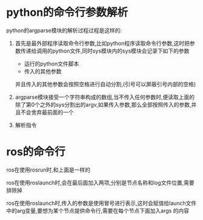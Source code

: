 # python的命令行参数解析

python的argparse模块的解析过程过程是这样的:

1. 首先是最外部程序读取命令行参数,比如python程序读取命令行参数,这时把参数传递给调用的python文件,同时sys模块内的sys模块会记录下如下的参数
	* 运行的python文件脚本
	* 传入的其他参数
	
	并且传入的其他参数会按照空格进行自动分割,(引号可以屏蔽引号内部的空格)
2. argparse模块接受一个字符串构成的数组,当不传入任何参数时,便读取上面的除了第0个之外的sys分割出的argv,如果传入参数,那么全部按照传入的参数,并且不会舍弃最前面的一个
3. 解析指令

# ros的命令行

ros在使用rosrun时,和上面是一样的

ros在使用roslaunch时,会在最后面加入两项,分别是节点名称和log文件位置,需要排除掉

ros在使用roslaunch时,传入的参数是使用冒号进行表示,这时会赋值给launch文件中的arg变量,要想为某个节点提供命令行,需要在每个节点下面加入args 的内容

